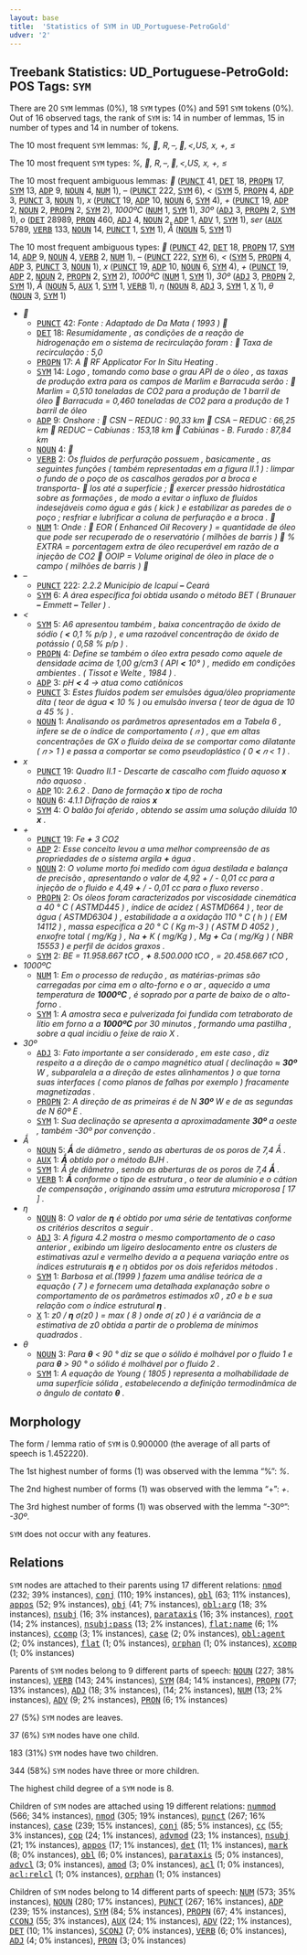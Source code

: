 ```yaml
---
layout: base
title:  'Statistics of SYM in UD_Portuguese-PetroGold'
udver: '2'
---
```


## Treebank Statistics: UD_Portuguese-PetroGold: POS Tags: `SYM`

There are 20 `SYM` lemmas (0%), 18 `SYM` types (0%) and 591 `SYM` tokens (0%).
Out of 16 observed tags, the rank of `SYM` is: 14 in number of lemmas, 15 in number of types and 14 in number of tokens.

The 10 most frequent `SYM` lemmas: <em>%, , R$, –, , <, US$, x, +, ≤</em>

The 10 most frequent `SYM` types:  <em>%, , R$, –, , <, US$, x, +, ≤</em>

The 10 most frequent ambiguous lemmas: <em></em> (<tt><a href="pt_petrogold-pos-PUNCT.html">PUNCT</a></tt> 41, <tt><a href="pt_petrogold-pos-DET.html">DET</a></tt> 18, <tt><a href="pt_petrogold-pos-PROPN.html">PROPN</a></tt> 17, <tt><a href="pt_petrogold-pos-SYM.html">SYM</a></tt> 13, <tt><a href="pt_petrogold-pos-ADP.html">ADP</a></tt> 9, <tt><a href="pt_petrogold-pos-NOUN.html">NOUN</a></tt> 4, <tt><a href="pt_petrogold-pos-NUM.html">NUM</a></tt> 1), <em>–</em> (<tt><a href="pt_petrogold-pos-PUNCT.html">PUNCT</a></tt> 222, <tt><a href="pt_petrogold-pos-SYM.html">SYM</a></tt> 6), <em><</em> (<tt><a href="pt_petrogold-pos-SYM.html">SYM</a></tt> 5, <tt><a href="pt_petrogold-pos-PROPN.html">PROPN</a></tt> 4, <tt><a href="pt_petrogold-pos-ADP.html">ADP</a></tt> 3, <tt><a href="pt_petrogold-pos-PUNCT.html">PUNCT</a></tt> 3, <tt><a href="pt_petrogold-pos-NOUN.html">NOUN</a></tt> 1), <em>x</em> (<tt><a href="pt_petrogold-pos-PUNCT.html">PUNCT</a></tt> 19, <tt><a href="pt_petrogold-pos-ADP.html">ADP</a></tt> 10, <tt><a href="pt_petrogold-pos-NOUN.html">NOUN</a></tt> 6, <tt><a href="pt_petrogold-pos-SYM.html">SYM</a></tt> 4), <em>+</em> (<tt><a href="pt_petrogold-pos-PUNCT.html">PUNCT</a></tt> 19, <tt><a href="pt_petrogold-pos-ADP.html">ADP</a></tt> 2, <tt><a href="pt_petrogold-pos-NOUN.html">NOUN</a></tt> 2, <tt><a href="pt_petrogold-pos-PROPN.html">PROPN</a></tt> 2, <tt><a href="pt_petrogold-pos-SYM.html">SYM</a></tt> 2), <em>1000ºC</em> (<tt><a href="pt_petrogold-pos-NUM.html">NUM</a></tt> 1, <tt><a href="pt_petrogold-pos-SYM.html">SYM</a></tt> 1), <em>30º</em> (<tt><a href="pt_petrogold-pos-ADJ.html">ADJ</a></tt> 3, <tt><a href="pt_petrogold-pos-PROPN.html">PROPN</a></tt> 2, <tt><a href="pt_petrogold-pos-SYM.html">SYM</a></tt> 1), <em>o</em> (<tt><a href="pt_petrogold-pos-DET.html">DET</a></tt> 28989, <tt><a href="pt_petrogold-pos-PRON.html">PRON</a></tt> 460, <tt><a href="pt_petrogold-pos-ADJ.html">ADJ</a></tt> 4, <tt><a href="pt_petrogold-pos-NOUN.html">NOUN</a></tt> 2, <tt><a href="pt_petrogold-pos-ADP.html">ADP</a></tt> 1, <tt><a href="pt_petrogold-pos-ADV.html">ADV</a></tt> 1, <tt><a href="pt_petrogold-pos-SYM.html">SYM</a></tt> 1), <em>ser</em> (<tt><a href="pt_petrogold-pos-AUX.html">AUX</a></tt> 5789, <tt><a href="pt_petrogold-pos-VERB.html">VERB</a></tt> 133, <tt><a href="pt_petrogold-pos-NOUN.html">NOUN</a></tt> 14, <tt><a href="pt_petrogold-pos-PUNCT.html">PUNCT</a></tt> 1, <tt><a href="pt_petrogold-pos-SYM.html">SYM</a></tt> 1), <em>Ǻ</em> (<tt><a href="pt_petrogold-pos-NOUN.html">NOUN</a></tt> 5, <tt><a href="pt_petrogold-pos-SYM.html">SYM</a></tt> 1)

The 10 most frequent ambiguous types:  <em></em> (<tt><a href="pt_petrogold-pos-PUNCT.html">PUNCT</a></tt> 42, <tt><a href="pt_petrogold-pos-DET.html">DET</a></tt> 18, <tt><a href="pt_petrogold-pos-PROPN.html">PROPN</a></tt> 17, <tt><a href="pt_petrogold-pos-SYM.html">SYM</a></tt> 14, <tt><a href="pt_petrogold-pos-ADP.html">ADP</a></tt> 9, <tt><a href="pt_petrogold-pos-NOUN.html">NOUN</a></tt> 4, <tt><a href="pt_petrogold-pos-VERB.html">VERB</a></tt> 2, <tt><a href="pt_petrogold-pos-NUM.html">NUM</a></tt> 1), <em>–</em> (<tt><a href="pt_petrogold-pos-PUNCT.html">PUNCT</a></tt> 222, <tt><a href="pt_petrogold-pos-SYM.html">SYM</a></tt> 6), <em><</em> (<tt><a href="pt_petrogold-pos-SYM.html">SYM</a></tt> 5, <tt><a href="pt_petrogold-pos-PROPN.html">PROPN</a></tt> 4, <tt><a href="pt_petrogold-pos-ADP.html">ADP</a></tt> 3, <tt><a href="pt_petrogold-pos-PUNCT.html">PUNCT</a></tt> 3, <tt><a href="pt_petrogold-pos-NOUN.html">NOUN</a></tt> 1), <em>x</em> (<tt><a href="pt_petrogold-pos-PUNCT.html">PUNCT</a></tt> 19, <tt><a href="pt_petrogold-pos-ADP.html">ADP</a></tt> 10, <tt><a href="pt_petrogold-pos-NOUN.html">NOUN</a></tt> 6, <tt><a href="pt_petrogold-pos-SYM.html">SYM</a></tt> 4), <em>+</em> (<tt><a href="pt_petrogold-pos-PUNCT.html">PUNCT</a></tt> 19, <tt><a href="pt_petrogold-pos-ADP.html">ADP</a></tt> 2, <tt><a href="pt_petrogold-pos-NOUN.html">NOUN</a></tt> 2, <tt><a href="pt_petrogold-pos-PROPN.html">PROPN</a></tt> 2, <tt><a href="pt_petrogold-pos-SYM.html">SYM</a></tt> 2), <em>1000ºC</em> (<tt><a href="pt_petrogold-pos-NUM.html">NUM</a></tt> 1, <tt><a href="pt_petrogold-pos-SYM.html">SYM</a></tt> 1), <em>30º</em> (<tt><a href="pt_petrogold-pos-ADJ.html">ADJ</a></tt> 3, <tt><a href="pt_petrogold-pos-PROPN.html">PROPN</a></tt> 2, <tt><a href="pt_petrogold-pos-SYM.html">SYM</a></tt> 1), <em>Ǻ</em> (<tt><a href="pt_petrogold-pos-NOUN.html">NOUN</a></tt> 5, <tt><a href="pt_petrogold-pos-AUX.html">AUX</a></tt> 1, <tt><a href="pt_petrogold-pos-SYM.html">SYM</a></tt> 1, <tt><a href="pt_petrogold-pos-VERB.html">VERB</a></tt> 1), <em>η</em> (<tt><a href="pt_petrogold-pos-NOUN.html">NOUN</a></tt> 8, <tt><a href="pt_petrogold-pos-ADJ.html">ADJ</a></tt> 3, <tt><a href="pt_petrogold-pos-SYM.html">SYM</a></tt> 1, <tt><a href="pt_petrogold-pos-X.html">X</a></tt> 1), <em>θ</em> (<tt><a href="pt_petrogold-pos-NOUN.html">NOUN</a></tt> 3, <tt><a href="pt_petrogold-pos-SYM.html">SYM</a></tt> 1)


* <em></em>
  * <tt><a href="pt_petrogold-pos-PUNCT.html">PUNCT</a></tt> 42: <em>Fonte : Adaptado de Da Mata ( 1993 ) <b></b></em>
  * <tt><a href="pt_petrogold-pos-DET.html">DET</a></tt> 18: <em>Resumidamente , as condições de a reação de hidrogenação em o sistema de recirculação foram : <b></b> Taxa de recirculação : 5,0</em>
  * <tt><a href="pt_petrogold-pos-PROPN.html">PROPN</a></tt> 17: <em>A <b></b> RF Applicator For In Situ Heating .</em>
  * <tt><a href="pt_petrogold-pos-SYM.html">SYM</a></tt> 14: <em>Logo , tomando como base o grau API de o óleo , as taxas de produção extra para os campos de Marlim e Barracuda serão : <b></b> Marlim = 0,510 toneladas de CO2 para a produção de 1 barril de óleo <b></b> Barracuda = 0,460 toneladas de CO2 para a produção de 1 barril de óleo</em>
  * <tt><a href="pt_petrogold-pos-ADP.html">ADP</a></tt> 9: <em>Onshore :  CSN – REDUC : 90,33 km <b></b> CSA – REDUC : 66,25 km  REDUC – Cabíunas : 153,18 km <b></b> Cabiúnas - B. Furado : 87,84 km</em>
  * <tt><a href="pt_petrogold-pos-NOUN.html">NOUN</a></tt> 4: <em><b></b></em>
  * <tt><a href="pt_petrogold-pos-VERB.html">VERB</a></tt> 2: <em>Os fluidos de perfuração possuem , basicamente , as seguintes funções ( também representadas em a figura II.1 ) : limpar o fundo de o poço de os cascalhos gerados por a broca e transporta- <b></b> los até a superfície ; <b></b> exercer pressão hidrostática sobre as formações , de modo a evitar o influxo de fluidos indesejáveis como água e gás ( kick ) e estabilizar as paredes de o poço ; resfriar e lubrificar a coluna de perfuração e a broca . </em>
  * <tt><a href="pt_petrogold-pos-NUM.html">NUM</a></tt> 1: <em>Onde :  EOR ( Enhanced Oil Recovery ) = quantidade de óleo que pode ser recuperado de o reservatório ( milhões de barris ) <b></b> % EXTRA = porcentagem extra de óleo recuperável em razão de a injeção de CO2  OOIP = Volume original de óleo in place de o campo ( milhões de barris ) </em>
* <em>–</em>
  * <tt><a href="pt_petrogold-pos-PUNCT.html">PUNCT</a></tt> 222: <em>2.2.2 Município de Icapuí <b>–</b> Ceará</em>
  * <tt><a href="pt_petrogold-pos-SYM.html">SYM</a></tt> 6: <em>A área específica foi obtida usando o método BET ( Brunauer <b>–</b> Emmett <b>–</b> Teller ) .</em>
* <em><</em>
  * <tt><a href="pt_petrogold-pos-SYM.html">SYM</a></tt> 5: <em>A6 apresentou também , baixa concentração de óxido de sódio ( <b><</b> 0,1 % p/p ) , e uma razoável concentração de óxido de potássio ( 0,58 % p/p ) .</em>
  * <tt><a href="pt_petrogold-pos-PROPN.html">PROPN</a></tt> 4: <em>Define se também o óleo extra pesado como aquele de densidade acima de 1,00 g/cm3 ( API <b><</b> 10° ) , medido em condições ambientes . ( Tissot e Welte , 1984 ) .</em>
  * <tt><a href="pt_petrogold-pos-ADP.html">ADP</a></tt> 3: <em>pH <b><</b> 4 → atua como catiônicos</em>
  * <tt><a href="pt_petrogold-pos-PUNCT.html">PUNCT</a></tt> 3: <em>Estes fluidos podem ser emulsões água/óleo propriamente dita ( teor de água <b><</b> 10 % ) ou emulsão inversa ( teor de água de 10 a 45 % ) .</em>
  * <tt><a href="pt_petrogold-pos-NOUN.html">NOUN</a></tt> 1: <em>Analisando os parâmetros apresentados em a Tabela 6 , infere se de o índice de comportamento ( 𝑛 ) , que em altas concentrações de GX o fluido deixa de se comportar como dilatante ( 𝑛 > 1 ) e passa a comportar se como pseudoplástico ( 0 <b><</b> 𝑛 < 1 ) .</em>
* <em>x</em>
  * <tt><a href="pt_petrogold-pos-PUNCT.html">PUNCT</a></tt> 19: <em>Quadro II.1 - Descarte de cascalho com fluido aquoso <b>x</b> não aquoso .</em>
  * <tt><a href="pt_petrogold-pos-ADP.html">ADP</a></tt> 10: <em>2.6.2 . Dano de formação <b>x</b> tipo de rocha</em>
  * <tt><a href="pt_petrogold-pos-NOUN.html">NOUN</a></tt> 6: <em>4.1.1 Difração de raios <b>x</b></em>
  * <tt><a href="pt_petrogold-pos-SYM.html">SYM</a></tt> 4: <em>O balão foi aferido , obtendo se assim uma solução diluída 10 <b>x</b> .</em>
* <em>+</em>
  * <tt><a href="pt_petrogold-pos-PUNCT.html">PUNCT</a></tt> 19: <em>Fe <b>+</b> 3 CO2</em>
  * <tt><a href="pt_petrogold-pos-ADP.html">ADP</a></tt> 2: <em>Esse conceito levou a uma melhor compreensão de as propriedades de o sistema argila <b>+</b> água .</em>
  * <tt><a href="pt_petrogold-pos-NOUN.html">NOUN</a></tt> 2: <em>O volume morto foi medido com água destilada e balança de precisão , apresentando o valor de 4,92 + / - 0,01 cc para a injeção de o fluido e 4,49 <b>+</b> / - 0,01 cc para o fluxo reverso .</em>
  * <tt><a href="pt_petrogold-pos-PROPN.html">PROPN</a></tt> 2: <em>Os óleos foram caracterizados por viscosidade cinemática a 40 ° C ( ASTMD445 ) , índice de acidez ( ASTMD664 ) , teor de água ( ASTMD6304 ) , estabilidade a a oxidação 110 ° C ( h ) ( EM 14112 ) , massa específica a 20 ° C ( Kg m-3 ) ( ASTM D 4052 ) , enxofre total ( mg/Kg ) , Na <b>+</b> K ( mg/Kg ) , Mg <b>+</b> Ca ( mg/Kg ) ( NBR 15553 ) e perfil de ácidos graxos .</em>
  * <tt><a href="pt_petrogold-pos-SYM.html">SYM</a></tt> 2: <em>BE = 11.958.667 tCO , <b>+</b> 8.500.000 tCO , = 20.458.667 tCO ,</em>
* <em>1000ºC</em>
  * <tt><a href="pt_petrogold-pos-NUM.html">NUM</a></tt> 1: <em>Em o processo de redução , as matérias-primas são carregadas por cima em o alto-forno e o ar , aquecido a uma temperatura de <b>1000ºC</b> , é soprado por a parte de baixo de o alto-forno .</em>
  * <tt><a href="pt_petrogold-pos-SYM.html">SYM</a></tt> 1: <em>A amostra seca e pulverizada foi fundida com tetraborato de lítio em forno a a <b>1000ºC</b> por 30 minutos , formando uma pastilha , sobre a qual incidiu o feixe de raio X .</em>
* <em>30º</em>
  * <tt><a href="pt_petrogold-pos-ADJ.html">ADJ</a></tt> 3: <em>Fato importante a ser considerado , em este caso , diz respeito a a direção de o campo magnético atual ( declinação ≈ <b>30º</b> W , subparalela a a direção de estes alinhamentos ) o que torna suas interfaces ( como planos de falhas por exemplo ) fracamente magnetizadas .</em>
  * <tt><a href="pt_petrogold-pos-PROPN.html">PROPN</a></tt> 2: <em>A direção de as primeiras é de N <b>30º</b> W e de as segundas de N 60º E .</em>
  * <tt><a href="pt_petrogold-pos-SYM.html">SYM</a></tt> 1: <em>Sua declinação se apresenta a aproximadamente <b>30º</b> a oeste , também -30º por convenção .</em>
* <em>Ǻ</em>
  * <tt><a href="pt_petrogold-pos-NOUN.html">NOUN</a></tt> 5: <em><b>Ǻ</b> de diâmetro , sendo as aberturas de os poros de 7,4 Ǻ .</em>
  * <tt><a href="pt_petrogold-pos-AUX.html">AUX</a></tt> 1: <em><b>Ǻ</b> obtido por o método BJH .</em>
  * <tt><a href="pt_petrogold-pos-SYM.html">SYM</a></tt> 1: <em>Ǻ de diâmetro , sendo as aberturas de os poros de 7,4 <b>Ǻ</b> .</em>
  * <tt><a href="pt_petrogold-pos-VERB.html">VERB</a></tt> 1: <em><b>Ǻ</b> conforme o tipo de estrutura , o teor de alumínio e o cátion de compensação , originando assim uma estrutura microporosa [ 17 ] .</em>
* <em>η</em>
  * <tt><a href="pt_petrogold-pos-NOUN.html">NOUN</a></tt> 8: <em>O valor de <b>η</b> é obtido por uma série de tentativas conforme os critérios descritos a seguir .</em>
  * <tt><a href="pt_petrogold-pos-ADJ.html">ADJ</a></tt> 3: <em>A figura 4.2 mostra o mesmo comportamento de o caso anterior , exibindo um ligeiro deslocamento entre os clusters de estimativas azul e vermelho devido a a pequena variação entre os índices estruturais <b>η</b> e η obtidos por os dois referidos métodos .</em>
  * <tt><a href="pt_petrogold-pos-SYM.html">SYM</a></tt> 1: <em>Barbosa et al.(1999 ) fazem uma análise teórica de a equação ( 7 ) e fornecem uma detalhada explanação sobre o comportamento de os parâmetros estimados x0 , z0 e b e sua relação com o índice estrutural <b>η</b> .</em>
  * <tt><a href="pt_petrogold-pos-X.html">X</a></tt> 1: <em>z0 / <b>η</b> σ(z0 ) = max ( 8 ) onde σ( z0 ) é a variância de a estimativa de z0 obtida a partir de o problema de mínimos quadrados .</em>
* <em>θ</em>
  * <tt><a href="pt_petrogold-pos-NOUN.html">NOUN</a></tt> 3: <em>Para <b>θ</b> < 90 ° diz se que o sólido é molhável por o fluido 1 e para <b>θ</b> > 90 ° o sólido é molhável por o fluido 2 .</em>
  * <tt><a href="pt_petrogold-pos-SYM.html">SYM</a></tt> 1: <em>A equação de Young ( 1805 ) representa a molhabilidade de uma superfície sólida , estabelecendo a definição termodinâmica de o ângulo de contato <b>θ</b> .</em>

## Morphology

The form / lemma ratio of `SYM` is 0.900000 (the average of all parts of speech is 1.452220).

The 1st highest number of forms (1) was observed with the lemma “%”: <em>%</em>.

The 2nd highest number of forms (1) was observed with the lemma “+”: <em>+</em>.

The 3rd highest number of forms (1) was observed with the lemma “-30º”: <em>-30º</em>.

`SYM` does not occur with any features.


## Relations

`SYM` nodes are attached to their parents using 17 different relations: <tt><a href="pt_petrogold-dep-nmod.html">nmod</a></tt> (232; 39% instances), <tt><a href="pt_petrogold-dep-conj.html">conj</a></tt> (110; 19% instances), <tt><a href="pt_petrogold-dep-obl.html">obl</a></tt> (63; 11% instances), <tt><a href="pt_petrogold-dep-appos.html">appos</a></tt> (52; 9% instances), <tt><a href="pt_petrogold-dep-obj.html">obj</a></tt> (41; 7% instances), <tt><a href="pt_petrogold-dep-obl-arg.html">obl:arg</a></tt> (18; 3% instances), <tt><a href="pt_petrogold-dep-nsubj.html">nsubj</a></tt> (16; 3% instances), <tt><a href="pt_petrogold-dep-parataxis.html">parataxis</a></tt> (16; 3% instances), <tt><a href="pt_petrogold-dep-root.html">root</a></tt> (14; 2% instances), <tt><a href="pt_petrogold-dep-nsubj-pass.html">nsubj:pass</a></tt> (13; 2% instances), <tt><a href="pt_petrogold-dep-flat-name.html">flat:name</a></tt> (6; 1% instances), <tt><a href="pt_petrogold-dep-ccomp.html">ccomp</a></tt> (3; 1% instances), <tt><a href="pt_petrogold-dep-case.html">case</a></tt> (2; 0% instances), <tt><a href="pt_petrogold-dep-obl-agent.html">obl:agent</a></tt> (2; 0% instances), <tt><a href="pt_petrogold-dep-flat.html">flat</a></tt> (1; 0% instances), <tt><a href="pt_petrogold-dep-orphan.html">orphan</a></tt> (1; 0% instances), <tt><a href="pt_petrogold-dep-xcomp.html">xcomp</a></tt> (1; 0% instances)

Parents of `SYM` nodes belong to 9 different parts of speech: <tt><a href="pt_petrogold-pos-NOUN.html">NOUN</a></tt> (227; 38% instances), <tt><a href="pt_petrogold-pos-VERB.html">VERB</a></tt> (143; 24% instances), <tt><a href="pt_petrogold-pos-SYM.html">SYM</a></tt> (84; 14% instances), <tt><a href="pt_petrogold-pos-PROPN.html">PROPN</a></tt> (77; 13% instances), <tt><a href="pt_petrogold-pos-ADJ.html">ADJ</a></tt> (18; 3% instances),  (14; 2% instances), <tt><a href="pt_petrogold-pos-NUM.html">NUM</a></tt> (13; 2% instances), <tt><a href="pt_petrogold-pos-ADV.html">ADV</a></tt> (9; 2% instances), <tt><a href="pt_petrogold-pos-PRON.html">PRON</a></tt> (6; 1% instances)

27 (5%) `SYM` nodes are leaves.

37 (6%) `SYM` nodes have one child.

183 (31%) `SYM` nodes have two children.

344 (58%) `SYM` nodes have three or more children.

The highest child degree of a `SYM` node is 8.

Children of `SYM` nodes are attached using 19 different relations: <tt><a href="pt_petrogold-dep-nummod.html">nummod</a></tt> (566; 34% instances), <tt><a href="pt_petrogold-dep-nmod.html">nmod</a></tt> (305; 19% instances), <tt><a href="pt_petrogold-dep-punct.html">punct</a></tt> (267; 16% instances), <tt><a href="pt_petrogold-dep-case.html">case</a></tt> (239; 15% instances), <tt><a href="pt_petrogold-dep-conj.html">conj</a></tt> (85; 5% instances), <tt><a href="pt_petrogold-dep-cc.html">cc</a></tt> (55; 3% instances), <tt><a href="pt_petrogold-dep-cop.html">cop</a></tt> (24; 1% instances), <tt><a href="pt_petrogold-dep-advmod.html">advmod</a></tt> (23; 1% instances), <tt><a href="pt_petrogold-dep-nsubj.html">nsubj</a></tt> (21; 1% instances), <tt><a href="pt_petrogold-dep-appos.html">appos</a></tt> (17; 1% instances), <tt><a href="pt_petrogold-dep-det.html">det</a></tt> (11; 1% instances), <tt><a href="pt_petrogold-dep-mark.html">mark</a></tt> (8; 0% instances), <tt><a href="pt_petrogold-dep-obl.html">obl</a></tt> (6; 0% instances), <tt><a href="pt_petrogold-dep-parataxis.html">parataxis</a></tt> (5; 0% instances), <tt><a href="pt_petrogold-dep-advcl.html">advcl</a></tt> (3; 0% instances), <tt><a href="pt_petrogold-dep-amod.html">amod</a></tt> (3; 0% instances), <tt><a href="pt_petrogold-dep-acl.html">acl</a></tt> (1; 0% instances), <tt><a href="pt_petrogold-dep-acl-relcl.html">acl:relcl</a></tt> (1; 0% instances), <tt><a href="pt_petrogold-dep-orphan.html">orphan</a></tt> (1; 0% instances)

Children of `SYM` nodes belong to 14 different parts of speech: <tt><a href="pt_petrogold-pos-NUM.html">NUM</a></tt> (573; 35% instances), <tt><a href="pt_petrogold-pos-NOUN.html">NOUN</a></tt> (280; 17% instances), <tt><a href="pt_petrogold-pos-PUNCT.html">PUNCT</a></tt> (267; 16% instances), <tt><a href="pt_petrogold-pos-ADP.html">ADP</a></tt> (239; 15% instances), <tt><a href="pt_petrogold-pos-SYM.html">SYM</a></tt> (84; 5% instances), <tt><a href="pt_petrogold-pos-PROPN.html">PROPN</a></tt> (67; 4% instances), <tt><a href="pt_petrogold-pos-CCONJ.html">CCONJ</a></tt> (55; 3% instances), <tt><a href="pt_petrogold-pos-AUX.html">AUX</a></tt> (24; 1% instances), <tt><a href="pt_petrogold-pos-ADV.html">ADV</a></tt> (22; 1% instances), <tt><a href="pt_petrogold-pos-DET.html">DET</a></tt> (10; 1% instances), <tt><a href="pt_petrogold-pos-SCONJ.html">SCONJ</a></tt> (7; 0% instances), <tt><a href="pt_petrogold-pos-VERB.html">VERB</a></tt> (6; 0% instances), <tt><a href="pt_petrogold-pos-ADJ.html">ADJ</a></tt> (4; 0% instances), <tt><a href="pt_petrogold-pos-PRON.html">PRON</a></tt> (3; 0% instances)


